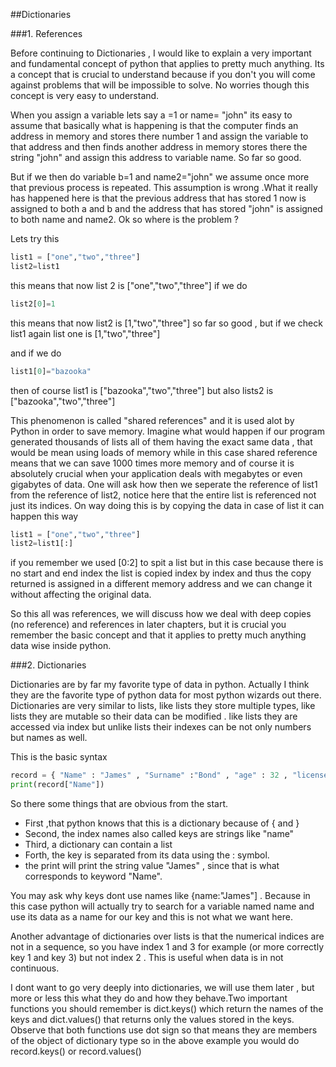 

##Dictionaries



###1\. References

Before continuing to Dictionaries , I would like to explain a very important and fundamental concept of python that applies to pretty much anything\. Its a concept that is crucial to understand because if you don't you will come against problems that will be impossible to solve\. No worries though this concept is very easy to understand\.

When you assign a variable lets say a =1 or name= "john" its easy to assume that basically what is happening is that the computer finds an address in memory and stores there number 1 and assign the variable to that address and then finds another address in memory stores there the string "john" and assign this address to variable name\. So far so good\.

But if we then do variable b=1 and name2="john" we assume once more that previous process is repeated\. This assumption is wrong \.What it really has happened here is that the previous address that has stored 1 now is assigned to both a and b and the address that has stored "john" is assigned to both name and name2\. Ok so where is the problem ?

Lets try this



```python
list1 = ["one","two","three"]
list2=list1
```



this means that now list 2 is \["one","two","three"\] if we do



```python
list2[0]=1
```



this means that now list2 is \[1,"two","three"\] so far so good , but if we check list1 again list one is \[1,"two","three"\]

and if we do



```python
list1[0]="bazooka"
```



then of course list1 is \["bazooka","two","three"\] but also lists2 is \["bazooka","two","three"\]


This phenomenon is called "shared references" and it is used alot by Python in order to save memory\. Imagine what would happen if our program generated thousands of lists all of them having the exact same data , that would be mean using loads of memory while in this case shared reference means that we can save 1000 times more memory and of course it is absolutely crucial when your application deals with megabytes or even gigabytes of data\. One will ask how then we seperate the reference of list1 from the reference of list2, notice here that the entire list is referenced not just its indices\. On way doing this is by copying the data in case of list it can happen this way



```python
list1 = ["one","two","three"]
list2=list1[:]
```



if you remember we used \[0:2\] to spit a list but in this case because there is no start and end index the list is copied index by index and thus the copy returned is assigned in a different memory address and we can change it without affecting the original data\.

So this all was references, we will discuss how we deal with deep copies \(no reference\) and references in later chapters, but it is crucial you remember the basic concept and that it applies to pretty much anything data wise inside python\.



###2\.  Dictionaries

Dictionaries are by far my favorite type of data in python\. Actually I think they are the favorite type of python data for most python wizards out there\. Dictionaries are very similar to lists, like lists they store multiple types, like lists they are mutable so their data can be modified \. like lists they are accessed via index but unlike lists their indexes can be not only numbers but names as well\.

This is the basic syntax



```python
record = { "Name" : "James" , "Surname" :"Bond" , "age" : 32 , "license to kill": [0,23,12,45,67], 5 : "ok" }
print(record["Name"])
```



So there some things that are obvious from the start\.



- First ,that python knows that this is a dictionary because of \{ and \}
- Second, the index names also called keys are strings like "name"
- Third, a dictionary can contain a list
- Forth, the key is separated from its data using the : symbol\.
- the print will print the string value "James" , since that is what corresponds to keyword "Name"\.

You may ask why keys dont use names like \{name:"James"\] \. Because in this case python will actually try to search for a variable named name and use its data as a name for our key and this is not what we want here\.

Another advantage of dictionaries over lists is that the numerical indices are not in a sequence, so you have index 1 and 3 for example \(or more correctly key 1 and key 3\) but not index 2 \. This is useful when data is in not continuous\.

I dont want to go very deeply into dictionaries, we will use them later , but more or less this what they do and how they behave\.Two important functions you should remember is dict\.keys\(\) which return the names of the keys and dict\.values\(\) that returns only the values stored in the keys\. Observe that both functions use dot sign so that means they are members of the object of dictionary type so in the above example you would do record\.keys\(\) or record\.values\(\)
